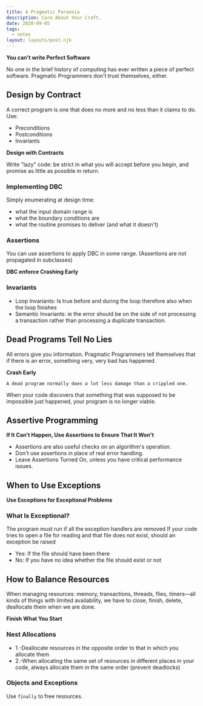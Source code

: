 ```yaml
---
title: A Pragmatic Paranoia
description: Care About Your Craft.
date: 2020-09-05
tags:
  - notes
layout: layouts/post.njk
---
```


**You can't write Perfect Software**

No one in the brief history of computing has ever written a piece of perfect software.
Pragmatic Programmers don't trust themselves, either.

## Design by Contract

A correct program is one that does no more and no less than it claims to do.
Use:

- Preconditions
- Postconditions
- Invariants

**Design with Contracts**

Write "lazy" code: be strict in what you will accept before you begin, and promise as little as possible in return.

### Implementing DBC

Simply enumerating at design time:

- what the input domain range is
- what the boundary conditions are
- what the routine promises to deliver (and what it doesn't)

### Assertions

You can use assertions to apply DBC in some range. (Assertions are not propagated in subclasses)

**DBC enforce Crashing Early**

### Invariants

- Loop Invariants: Is true before and during the loop therefore also when the loop finishes
- Semantic Invariants: ie the error should be on the side of not processing a transaction rather than processing a duplicate transaction.

## Dead Programs Tell No Lies

All errors give you information. Pragmatic Programmers tell themselves that if there is an error, something very, very bad has happened.

**Crash Early**

`A dead program normally does a lot less damage than a crippled one.`

When your code discovers that something that was supposed to be impossible just happened, your
program is no longer viable.

## Assertive Programming

**If It Can't Happen, Use Assertions to Ensure That It Won't**

- Assertions are also useful checks on an algorithm's operation.
- Don't use assertions in place of real error handling.
- Leave Assertions Turned On, unless you have critical performance issues.

## When to Use Exceptions

**Use Exceptions for Exceptional Problems**

### What Is Exceptional?

The program must run if all the exception handlers are removed
If your code tries to open a file for reading and that file does not exist, should an exception be raised

- Yes: If the file should have been there
- No: If you have no idea whether the file should exist or not

## How to Balance Resources

When managing resources: memory, transactions, threads, flies, timers—all kinds of things with limited availability, we have to close, finish, delete, deallocate them when we are done.

**Finish What You Start**

### Nest Allocations

- 1.-Deallocate resources in the opposite order to that in which you allocate them
- 2.-When allocating the same set of resources in different places in your code, always allocate them in the same order (prevent deadlocks)

### Objects and Exceptions

Use `finally` to free resources.
